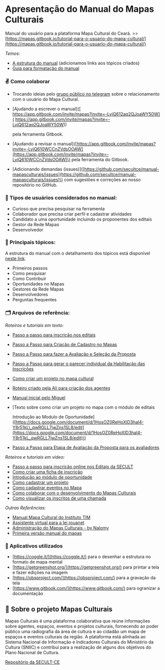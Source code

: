 # Apresentação do Manual do Mapas Culturais

Manual do usuário para a plataforma Mapa Cultural do Ceará. &gt;&gt; [https://mapas.gitbook.io/tutorial-para-o-usuario-do-mapa-cultural/](https://mapas.gitbook.io/tutorial-para-o-usuario-do-mapa-cultural/)

_Temos:_

* [A estrutura do manual](https://coggle.it/diagram/XfeOoGj7x0kesEKq/t/estrutura-tutorial-mapa-cultural) \(adicionamos links aos tópicos criados\)
* [Guia para formatação do manual](https://docs.google.com/document/d/1rnX3T8_94Kh-hgMNRdeNL_Jou9GSTwjn8TKmH15cxEo)

### ✌ Como colaborar

* Trocando ideias pelo [grupo público no telegram](https://t.me/MapasCulturaisRelacionamento) sobre o relacionamento com o usuário do Mapa Cultural. 
* \[Ajudando a escrever o manual\]\([  https://app.gitbook.com/invite/mapas?invite=-LyiQ612aq2QJoaWY50W](
  https://app.gitbook.com/invite/mapas?invite=-LyiQ612aq2QJoaWY50W)\)

   pela ferramenta Gitbook.

* \[Ajudando a revisar o manual\]\([https://app.gitbook.com/invite/mapas?invite=-LyiQ610WCCnZVdsOOAW](https://app.gitbook.com/invite/mapas?invite=-LyiQ610WCCnZVdsOOAW)\) pela ferramenta do Gitbook.
* \[Adicionando demandas \(issues\)\]\([https://github.com/secultce/manual-mapasculturais/issues](https://github.com/secultce/manual-mapasculturais/issues)\) com sugestões e correções ao nosso repositório no GitHub.

### 👥 Tipos de usuários considerados no manual:

* Curioso que precisa pesquisar na ferramenta
* Colaborador que precisa criar perfil e cadastrar atividades
* Candidato a uma oportunidade incluindo os proponentes dos editais
* Gestor da Rede Mapas
* Desenvolvedor

### 🔖 Principais tópicos:

A estrutura do manual com o detalhamento dos tópicos está disponível [neste link](https://coggle.it/diagram/XfeOoGj7x0kesEKq/t/estrutura-tutorial-mapa-cultural).

* Primeiros passos
* Como pesquisar
* Como Contribuir
* Oportunidades no Mapas
* Gestores da Rede Mapas
* Desenvolvedores
* Perguntas frequentes

### 🗂 Arquivos de referência:

_Roteiros e tutoriais em texto:_

* [ Passo a passo para inscrição nos editais](https://docs.google.com/document/d/1lHig9fcikw_w4j8qTYFrotBSzS9zc0muRZeUSfC631o)
* [Passo a Passo para Criação de Cadastro no Mapas](https://docs.google.com/document/d/1rmqUGF_E6eR_ATK1eaN6RcBqr0iUB4guQylhoIONeB4)
* [Passo a Passo para fazer a Avaliação e Seleção da Proposta](https://docs.google.com/document/d/1Iqgh5RxibYGYlpbypT3_2u096bIbB-82bofSuh5g29I)
* [Passo a Passo para gerar o parecer individual da Habilitação das Inscrições](https://docs.google.com/document/d/1aU2gruR6Hi09aAqTH_yAX8ZBdbWSUbyAMEFSP52wtl0)
* [Como criar um projeto no mapa cultural](https://docs.google.com/document/d/1HosOZ0ReHoXlD3hal4-Y8r51kL_qwRGLL7jwZns1SL8)
* [Roteiro criado pela Ali para criação dos agentes](https://docs.google.com/document/d/1usS4tPiNFUT8_FzErsR5l69_PzhNoqqs6UyuRpzSd4I/edit#%20)
* [Manual inicial pelo Miguel](https://drive.google.com/drive/u/0/folders/0B4Q7Y_cuhmVKdkNtR3dRcjBTSG8)
* \[Texto sobre como criar um projeto no mapa com o módulo de editais

  Introdução ao Modulo de Oportunidade\]\([https://docs.google.com/document/d/1HosOZ0ReHoXlD3hal4-Y8r51kL\_qwRGLL7jwZns1SL8/edit](https://docs.google.com/document/d/1HosOZ0ReHoXlD3hal4-Y8r51kL_qwRGLL7jwZns1SL8/edit)\)

* [Passo a Passo para Etapa de Avaliação da Proposta para os avaliadores](https://docs.google.com/document/d/1Iqgh5RxibYGYlpbypT3_2u096bIbB-82bofSuh5g29I/edit)

_Roteiros e tutoriais em vídeo:_

* [Passo a passo para inscrição online nos Editais da SECULT](https://youtu.be/FLEhlKN5-9I)
* [Como criar uma ficha de inscrição](https://youtu.be/UWRYV9RG0As)
* [Introdução ao módulo de oportunidade](https://youtu.be/IGwUEt8DJM8)
* [Como cadastrar um projeto](https://youtu.be/dA2nhUAD--E)
* [Como cadastrar eventos no Mapa](https://youtu.be/6dRqfGP8mz8)
* [Como colaborar com o desenvolvimento do Mapas Culturais](https://youtu.be/oEFWNI8ckNQ)
* [Como visualizar os inscritos de uma chamada](https://youtu.be/uStoGL9-01s)

_Outras Referências:_

* [Manual Mapa Cultural do Instituto TIM](https://drive.google.com/file/d/0B_rIJHZCUTCHN3hFaFRsTENaYVE/view?usp=sharing)
* [Assistente virtual para a lei rouanet](https://github.com/lappis-unb/rouana)
* [Administração do Mapas Culturais - by Nalomy](https://sites.google.com/view/mapasculturais/p%C3%A1gina-inicial)
* [Primeira versão manual do mapas](https://docs.google.com/document/d/1JpdvtPMwyxmWktUVsn1W7Tyk_ZFV73V2791S7IqjeCQ)

### 📱 Aplicativos utilizados

* [https://coggle.it/](https://coggle.it/) para o desenhar a estrutura no formato de mapa mental
* [https://getgreenshot.org/](https://getgreenshot.org/) para printar a tela e fazer edições na imagem
* [https://obsproject.com/](https://obsproject.com/) para a gravação da tela
* [https://www.gitbook.com/](https://www.gitbook.com/) para ogranizar a documentação

## 📍 Sobre o projeto Mapas Culturais

Mapas Culturais é uma plataforma colaborativa que reúne informações sobre agentes, espaços, eventos e projetos culturais, fornecendo ao poder público uma radiografia da área de cultura e ao cidadão um mapa de espaços e eventos culturais da região. A plataforma está alinhada ao Sistema Nacional de Informação e Indicadores Culturais do Ministério da Cultura \(SNIIC\) e contribui para a realização de alguns dos objetivos do Plano Nacional de Cultura.

[Repositório da SECULT-CE](https://github.com/secultce/mapasculturais)

